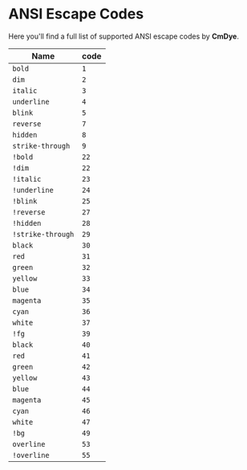 # ANSI Escape Codes

Here you'll find a full list of supported ANSI escape codes by **CmDye**.

| Name              | code |
| ----------------- | ---- |
| `bold`            | `1`  |
| `dim`             | `2`  |
| `italic`          | `3`  |
| `underline`       | `4`  |
| `blink`           | `5`  |
| `reverse`         | `7`  |
| `hidden`          | `8`  |
| `strike-through`  | `9`  |
| `!bold`           | `22` |
| `!dim`            | `22` |
| `!italic`         | `23` |
| `!underline`      | `24` |
| `!blink`          | `25` |
| `!reverse`        | `27` |
| `!hidden`         | `28` |
| `!strike-through` | `29` |
| `black`           | `30` |
| `red`             | `31` |
| `green`           | `32` |
| `yellow`          | `33` |
| `blue`            | `34` |
| `magenta`         | `35` |
| `cyan`            | `36` |
| `white`           | `37` |
| `!fg`             | `39` |
| `black`           | `40` |
| `red`             | `41` |
| `green`           | `42` |
| `yellow`          | `43` |
| `blue`            | `44` |
| `magenta`         | `45` |
| `cyan`            | `46` |
| `white`           | `47` |
| `!bg`             | `49` |
| `overline`        | `53` |
| `!overline`       | `55` |
